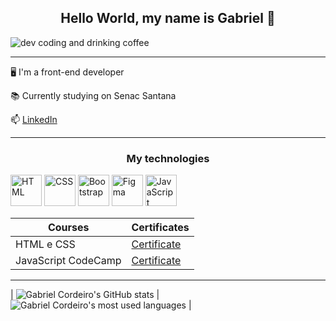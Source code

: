 <h2 align="center"> Hello World, my name is Gabriel 👋 </h2>

![dev coding and drinking coffee](https://media.tenor.com/8tr_CU6730MAAAAM/web-dev-website-development.gif)

---

🖥️ I'm a front-end developer

📚 Currently studying on Senac Santana

📫 [LinkedIn](https://www.linkedin.com/in/gabrielfrcordeiro/)

---

<h3 align="center"> My technologies </h3>

<p>
<img src="https://cdn.jsdelivr.net/gh/devicons/devicon@latest/icons/html5/html5-original.svg" alt="HTML" width="50em"/>
<img src="https://cdn.jsdelivr.net/gh/devicons/devicon@latest/icons/css3/css3-original.svg" alt="CSS" width="50em"/>
<img src="https://cdn.jsdelivr.net/gh/devicons/devicon@latest/icons/bootstrap/bootstrap-original.svg" alt="Bootstrap" width="50em"/>
<img src="https://cdn.jsdelivr.net/gh/devicons/devicon@latest/icons/figma/figma-original.svg" alt="Figma" width="50em"/>
<img src="https://cdn.jsdelivr.net/gh/devicons/devicon@latest/icons/javascript/javascript-original.svg" alt="JavaScript" width="50em"/>
          
</p>

| Courses | Certificates |
| ------- | ------------ |
| HTML e CSS | [Certificate](https://cursos.alura.com.br/degree/certificate/e0c73d06-74fb-4c8a-92a2-85aa1b211595)
| JavaScript CodeCamp | [Certificate](https://hermes.digitalinnovation.one/certificates/8164CFA6.pdf?_gl=1*189283s*_ga*MTM0ODQ0OTk5Mi4xNjY5NjUwMTUy*_ga_7GXMH3CQ72*MTY3ODk2Nzc4MC4zMy4xLjE2Nzg5Njk5ODUuNTUuMC4w)

---

| ![Gabriel Cordeiro's GitHub stats](https://github-readme-stats.vercel.app/api?username=GabrielFRCordeiro&show_icons=true&theme=tokyonight) | ![Gabriel Cordeiro's most used languages](https://github-readme-stats.vercel.app/api/top-langs/?username=GabrielFRCordeiro&layout=compact&theme=tokyonight&hide_border=true) |
